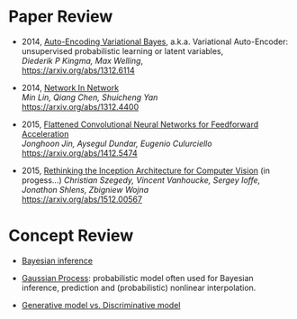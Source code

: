 # Paper Review


- 2014, [Auto-Encoding Variational Bayes](2014_VAE.ipynb), a.k.a. Variational Auto-Encoder: unsupervised probabilistic learning or latent variables,  
*Diederik P Kingma, Max Welling*,  
https://arxiv.org/abs/1312.6114


- 2014, [Network In Network](2014_NiN.ipynb)  
*Min Lin, Qiang Chen, Shuicheng Yan*  
https://arxiv.org/abs/1312.4400



- 2015, [Flattened Convolutional Neural Networks for Feedforward Acceleration](2015_FlattenConv.ipynb)  
*Jonghoon Jin, Aysegul Dundar, Eugenio Culurciello*  
https://arxiv.org/abs/1412.5474


- 2015, [Rethinking the Inception Architecture for Computer Vision](2015_RethinkInception.ipynb) (in progess...)
*Christian Szegedy, Vincent Vanhoucke, Sergey Ioffe, Jonathon Shlens, Zbigniew Wojna*  
https://arxiv.org/abs/1512.00567


# Concept Review

- [Bayesian inference](Bayesian.ipynb)

- [Gaussian Process](GaussianProcess.ipynb): probabilistic model often used for Bayesian inference, prediction and (probabilistic) nonlinear interpolation.

- [Generative model vs. Discriminative model](generative_model.ipynb)
